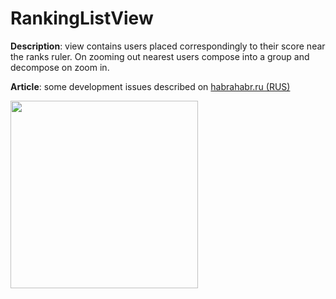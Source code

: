 # RankingListView

**Description**: view contains users placed correspondingly to their score near the ranks ruler. On zooming out nearest users compose into a group and decompose on zoom in.

**Article**: some development issues described on [habrahabr.ru (RUS)](https://habrahabr.ru/post/321890/)

<img src="https://github.com/Nexen23/RankingListView/blob/master/demos/demo_ORIGIN.gif" width="300">

